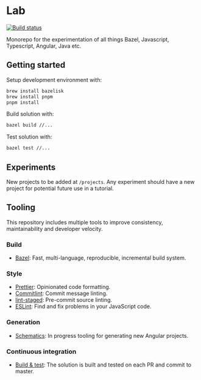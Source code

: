 # Lab

<p>
    <a href="https://github.com/allocadia-jack/lab/actions?query=workflow%3ABuild+branch%3Amaster+">
        <img alt="Build status" src="https://github.com/allocadia-jack/lab/actions/workflows/main.yml/badge.svg">
    </a>
</p>

Monorepo for the experimentation of all things Bazel, Javascript, Typescript, Angular, Java etc.

## Getting started

Setup development environment with:

```zsh
brew install bazelisk
brew install pnpm
pnpm install
```

Build solution with:

```zsh
bazel build //...
```

Test solution with:

```zsh
bazel test //...
```

## Experiments

New projects to be added at `/projects`. Any experiment should have a new project for potential future use in a tutorial.

## Tooling

This repository includes multiple tools to improve consistency, maintainability and developer velocity.

### Build

- [Bazel](https://bazel.build): Fast, multi-language, reproducible, incremental build system.

### Style

- [Prettier](https://prettier.io/docs/en/index.html): Opinionated code formatting.
- [Commitlint](https://commitlint.js.org): Commit message linting.
- [lint-staged](https://github.com/okonet/lint-staged): Pre-commit source linting.
- [ESLint](https://eslint.org/): Find and fix problems in your JavaScript code.

### Generation

- [Schematics](https://github.com/allocadia-jack/lab/blob/master/tools/schematics/README.md): In progress tooling for generating new Angular projects.

### Continuous integration

- [Build & test](https://github.com/allocadia-jack/lab/actions?query=workflow%3ABuild): The solution is built and tested on each PR and commit to master.
